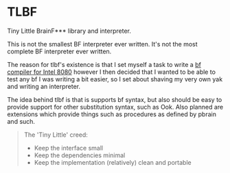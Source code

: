 TLBF
========

Tiny Little BrainF*** library and interpreter.

This is not the smallest BF interpreter ever written. 
It's not the most complete BF interpreter ever written.

The reason for tlbf's existence is that I set myself a task to write a
[bf compiler for Intel 8080](https://github.com/nistur/8080bf) however
I then decided that I wanted to be able to test any bf I was writing a
bit easier, so I set about shaving my very own yak and writing an
interpreter. 

The idea behind tlbf is that is supports bf syntax, but also should be
easy to provide support for other substitution syntax, such as
Ook. Also planned are extensions which provide things such as
procedures as defined by pbrain and such.

>The 'Tiny Little' creed:
>* Keep the interface small
>* Keep the dependencies minimal
>* Keep the implementation (relatively) clean and portable

